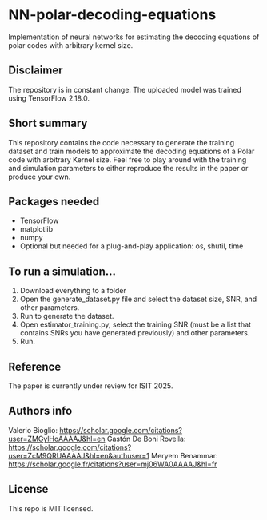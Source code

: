 # NN-polar-decoding-equations
Implementation of neural networks for estimating the decoding equations of polar codes with arbitrary kernel size.

## Disclaimer
The repository is in constant change. The uploaded model was trained using TensorFlow 2.18.0.

## Short summary
This repository contains the code necessary to generate the training dataset and train models to approximate the decoding equations of a Polar code with arbitrary Kernel size. Feel free to play around with the training and simulation parameters to either reproduce the results in the paper or produce your own.

## Packages needed
- TensorFlow
- matplotlib
- numpy
- Optional but needed for a plug-and-play application: os, shutil, time

## To run a simulation...
1) Download everything to a folder
2) Open the generate_dataset.py file and select the dataset size, SNR, and other parameters.
3) Run to generate the dataset.
4) Open estimator_training.py, select the training SNR (must be a list that contains SNRs you have generated previously) and other parameters.
5) Run.

## Reference
The paper is currently under review for ISIT 2025.

## Authors info
Valerio Bioglio: https://scholar.google.com/citations?user=ZMGylHoAAAAJ&hl=en
Gastón De Boni Rovella: https://scholar.google.com/citations?user=ZcM9QRUAAAAJ&hl=en&authuser=1
Meryem Benammar: https://scholar.google.fr/citations?user=mj06WA0AAAAJ&hl=fr
    
## License
This repo is MIT licensed.

